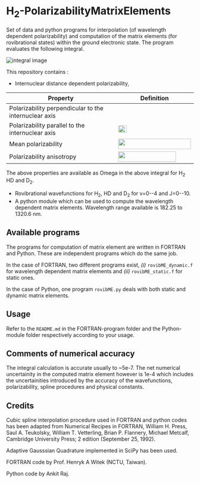 # H<sub>2</sub>-PolarizabilityMatrixElements
Set of data and python programs for interpolation (of wavelength dependent polarizability) and computation of the matrix elements (for rovibrational states) within the ground electronic state. The program evaluates the following integral.

![integral image][img0]

This repository contains :
 - Internuclear distance dependent polarizability,
 
Property | Definition
------------ | -------------
Polarizability perpendicular to the internuclear axis | <img src="https://github.com/ankit7540/H2-PolarizabilityMatrixElements/blob/master/image/alpha_perp.png" data-canonical-src="https://github.com/ankit7540/H2-PolarizabilityMatrixElements/blob/master/image/alpha_perp.png" width="30" height="15" />
Polarizability parallel to the internuclear axis | <img src="https://github.com/ankit7540/H2-PolarizabilityMatrixElements/blob/master/image/alpha_parallel.png" data-canonical-src="https://github.com/ankit7540/H2-PolarizabilityMatrixElements/blob/master/image/alpha_parallel.png" width="23" height="20" />
Mean polarizability | <img src="https://github.com/ankit7540/H2-PolarizabilityMatrixElements/blob/master/image/alpha_mp.png" data-canonical-src="https://github.com/ankit7540/H2-PolarizabilityMatrixElements/blob/master/image/alpha_mp.png" width="195" height="28" />
Polarizability anisotropy | <img src="https://github.com/ankit7540/H2-PolarizabilityMatrixElements/blob/master/image/gamma.png" data-canonical-src="https://github.com/ankit7540/H2-PolarizabilityMatrixElements/blob/master/image/gamma.png" width="155" height="28" />

The above properties are available as Omega in the above integral for H<sub>2</sub> HD and D<sub>2</sub>.
 - Rovibrational wavefunctions for H<sub>2</sub>, HD and D<sub>2</sub> for v=0--4 and J=0--10.
 - A python module which can be used to compute the wavelength dependent matrix elements. Wavelength range available is 182.25 to 1320.6 nm.
 
**Available programs**
--- 
The programs for computation of matrix element are written in FORTRAN and Python. These are independent programs which do the same job.

In the case of FORTRAN, two different programs exist, *(i)* `rovibME_dynamic.f` for wavelength dependent matrix elements and *(ii)* `rovibME_static.f` for static ones.

In the case of Python, one program `rovibME.py` deals with both static and dynamic matrix elements.

**Usage**
---
Refer to the `README.md` in the FORTRAN-program folder and the Python-module folder respectively according to your usage.


**Comments of numerical accuracy**
---
The integral calculation is accurate usually to ~5e-7. The net numerical uncertainity in the computed matrix element however is  1e-4 which includes the uncertainities introduced by the accuracy of the wavefunctions, polarizability, spline procedures and physical constants. 

**Credits**
---
Cubic spline interpolation procedure used in FORTRAN and python codes has been adapted from Numerical Recipes in FORTRAN, William H. Press, Saul A. Teukolsky, William T. Vetterling, Brian P. Flannery, Michael Metcalf, Cambridge University Press; 2 edition (September 25, 1992).

Adaptive Gausssian Quadrature implemented in SciPy has been used.

FORTRAN code by Prof. Henryk A Witek (NCTU, Taiwan).

Python code by Ankit Raj.



[img0]: https://github.com/ankit7540/H2-PolarizabilityMatrixElements/blob/master/image/01-05-2018_82.png "Logo Title Text 2"
[img1]: https://github.com/ankit7540/H2-PolarizabilityMatrixElements/blob/master/image/alpha_perp.png "Logo alpha_{perp}"
[img2]: https://github.com/ankit7540/H2-PolarizabilityMatrixElements/blob/master/image/alpha_parallel.png "Logo alpha_{paralell}"
[img3]: https://github.com/ankit7540/H2-PolarizabilityMatrixElements/blob/master/image/alpha_mp.png "Logo alpha_{mp}"
[img4]: https://github.com/ankit7540/H2-PolarizabilityMatrixElements/blob/master/image/gamma.png "Logo alpha_{aniso}"
